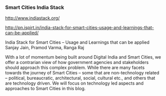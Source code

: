 ### Smart Cities India Stack

http://www.indiastack.org/

http://pn.ispirt.in/india-stack-for-smart-cities-usage-and-learnings-that-can-be-applied/

India Stack for Smart Cities – Usage and Learnings that can be applied
Sanjay Jain, Pramod Varma, Ranga Raj

With a lot of momentum being built around Digital India and Smart Cities, we offer 
a contrarian view of how government agencies and stakeholders should approach this 
complex problem. While there are many facets towards the journey of Smart Cities – 
some that are non-technology related – political, bureaucratic, architectural, social, 
cultural etc.,  and others that are technology driven. We will focus on technology led 
aspects and approaches to Smart Cities in this blog.

